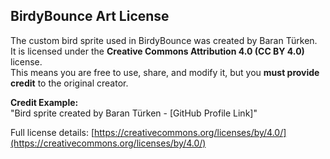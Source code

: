 ## BirdyBounce Art License

The custom bird sprite used in BirdyBounce was created by Baran Türken.  
It is licensed under the **Creative Commons Attribution 4.0 (CC BY 4.0)** license.  
This means you are free to use, share, and modify it, but you **must provide credit** to the original creator.  

**Credit Example:**  
"Bird sprite created by Baran Türken - [GitHub Profile Link]"

Full license details: [https://creativecommons.org/licenses/by/4.0/](https://creativecommons.org/licenses/by/4.0/)
